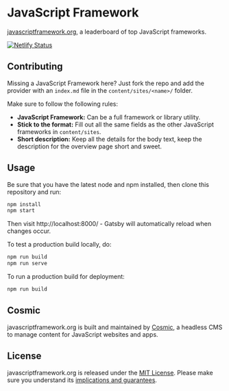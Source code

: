 # JavaScript Framework

[javascriptframework.org](http://javascriptframework.org), a leaderboard of top JavaScript frameworks.

[![Netlify Status](https://api.netlify.com/api/v1/badges/388637c1-8040-4b2d-84b4-1cfa38cd62bb/deploy-status)](https://app.netlify.com/sites/javascriptframework/deploys)

## Contributing

Missing a JavaScript Framework here? Just fork the repo and add the provider with an `index.md` file in the `content/sites/<name>/` folder.

Make sure to follow the following rules:

- **JavaScript Framework:** Can be a full framework or library utility.
- **Stick to the format:** Fill out all the same fields as the other JavaScript frameworks in `content/sites`.
- **Short description:** Keep all the details for the body text, keep the description for the overview page short and sweet.

## Usage

Be sure that you have the latest node and npm installed, then clone this repository and run:

```bash
npm install
npm start
```

Then visit http://localhost:8000/ - Gatsby will automatically reload when changes occur.

To test a production build locally, do:

```bash
npm run build
npm run serve
```

To run a production build for deployment:

```bash
npm run build
```

## Cosmic

javascriptframework.org is built and maintained by [Cosmic](https://www.cosmicjs.com), a headless CMS to manage content for JavaScript websites and apps.

## License

javascriptframework.org is released under the [MIT License](LICENSE).
Please make sure you understand its [implications and guarantees](https://writing.kemitchell.com/2016/09/21/MIT-License-Line-by-Line.html).
